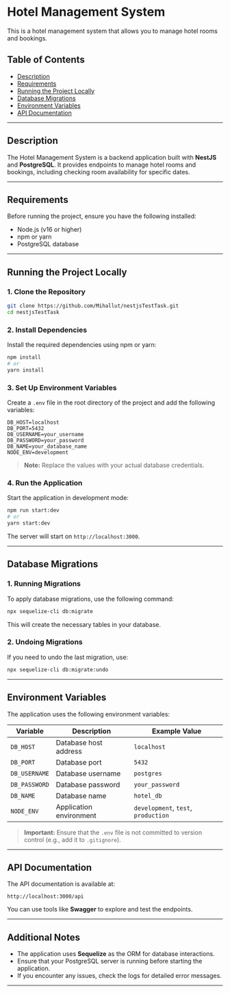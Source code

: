 # Hotel Management System

This is a hotel management system that allows you to manage hotel rooms and bookings.

## Table of Contents

- [Description](#description)
- [Requirements](#requirements)
- [Running the Project Locally](#running-the-project-locally)
- [Database Migrations](#database-migrations)
- [Environment Variables](#environment-variables)
- [API Documentation](#api-documentation)

---

## Description

The Hotel Management System is a backend application built with **NestJS** and **PostgreSQL**. It provides endpoints to manage hotel rooms and bookings, including checking room availability for specific dates.

---

## Requirements

Before running the project, ensure you have the following installed:

- Node.js (v16 or higher)
- npm or yarn
- PostgreSQL database

---

## Running the Project Locally

### 1. Clone the Repository

```bash
git clone https://github.com/Mihallut/nestjsTestTask.git
cd nestjsTestTask
```

### 2. Install Dependencies

Install the required dependencies using npm or yarn:

```bash
npm install
# or
yarn install
```

### 3. Set Up Environment Variables

Create a `.env` file in the root directory of the project and add the following variables:

```env
DB_HOST=localhost
DB_PORT=5432
DB_USERNAME=your_username
DB_PASSWORD=your_password
DB_NAME=your_database_name
NODE_ENV=development
```

> **Note:** Replace the values with your actual database credentials.

### 4. Run the Application

Start the application in development mode:

```bash
npm run start:dev
# or
yarn start:dev
```

The server will start on `http://localhost:3000`.

---

## Database Migrations

### 1. Running Migrations

To apply database migrations, use the following command:

```bash
npx sequelize-cli db:migrate
```

This will create the necessary tables in your database.

### 2. Undoing Migrations

If you need to undo the last migration, use:

```bash
npx sequelize-cli db:migrate:undo
```

---

## Environment Variables

The application uses the following environment variables:

| Variable       | Description                          | Example Value                     |
|----------------|--------------------------------------|-----------------------------------|
| `DB_HOST`      | Database host address               | `localhost`                      |
| `DB_PORT`      | Database port                       | `5432`                           |
| `DB_USERNAME`  | Database username                   | `postgres`                       |
| `DB_PASSWORD`  | Database password                   | `your_password`                  |
| `DB_NAME`      | Database name                       | `hotel_db`                       |
| `NODE_ENV`     | Application environment             | `development`, `test`, `production` |

> **Important:** Ensure that the `.env` file is not committed to version control (e.g., add it to `.gitignore`).

---

## API Documentation

The API documentation is available at:

```
http://localhost:3000/api
```

You can use tools like **Swagger** to explore and test the endpoints.

---

## Additional Notes

- The application uses **Sequelize** as the ORM for database interactions.
- Ensure that your PostgreSQL server is running before starting the application.
- If you encounter any issues, check the logs for detailed error messages.

---